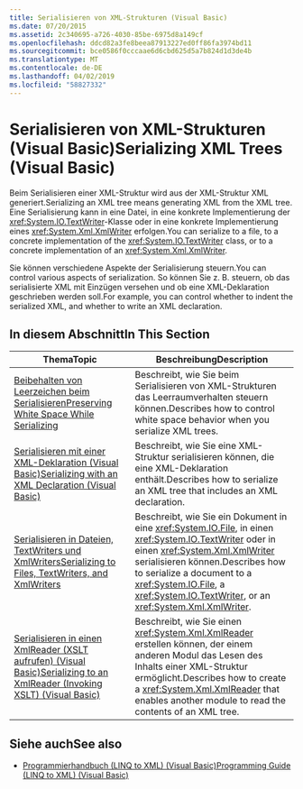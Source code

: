 ```yaml
---
title: Serialisieren von XML-Strukturen (Visual Basic)
ms.date: 07/20/2015
ms.assetid: 2c340695-a726-4030-85be-6975d8a149cf
ms.openlocfilehash: ddcd82a3fe8beea87913227ed0ff86fa3974bd11
ms.sourcegitcommit: bce0586f0cccaae6d6cbd625d5a7b824d1d3de4b
ms.translationtype: MT
ms.contentlocale: de-DE
ms.lasthandoff: 04/02/2019
ms.locfileid: "58827332"
---
```

# <a name="serializing-xml-trees-visual-basic"></a><span data-ttu-id="9c8d8-102">Serialisieren von XML-Strukturen (Visual Basic)</span><span class="sxs-lookup"><span data-stu-id="9c8d8-102">Serializing XML Trees (Visual Basic)</span></span>
<span data-ttu-id="9c8d8-103">Beim Serialisieren einer XML-Struktur wird aus der XML-Struktur XML generiert.</span><span class="sxs-lookup"><span data-stu-id="9c8d8-103">Serializing an XML tree means generating XML from the XML tree.</span></span> <span data-ttu-id="9c8d8-104">Eine Serialisierung kann in eine Datei, in eine konkrete Implementierung der <xref:System.IO.TextWriter>-Klasse oder in eine konkrete Implementierung eines <xref:System.Xml.XmlWriter> erfolgen.</span><span class="sxs-lookup"><span data-stu-id="9c8d8-104">You can serialize to a file, to a concrete implementation of the <xref:System.IO.TextWriter> class, or to a concrete implementation of an <xref:System.Xml.XmlWriter>.</span></span>  
  
 <span data-ttu-id="9c8d8-105">Sie können verschiedene Aspekte der Serialisierung steuern.</span><span class="sxs-lookup"><span data-stu-id="9c8d8-105">You can control various aspects of serialization.</span></span> <span data-ttu-id="9c8d8-106">So können Sie z. B. steuern, ob das serialisierte XML mit Einzügen versehen und ob eine XML-Deklaration geschrieben werden soll.</span><span class="sxs-lookup"><span data-stu-id="9c8d8-106">For example, you can control whether to indent the serialized XML, and whether to write an XML declaration.</span></span>  
  
## <a name="in-this-section"></a><span data-ttu-id="9c8d8-107">In diesem Abschnitt</span><span class="sxs-lookup"><span data-stu-id="9c8d8-107">In This Section</span></span>  
  
|<span data-ttu-id="9c8d8-108">Thema</span><span class="sxs-lookup"><span data-stu-id="9c8d8-108">Topic</span></span>|<span data-ttu-id="9c8d8-109">Beschreibung</span><span class="sxs-lookup"><span data-stu-id="9c8d8-109">Description</span></span>|  
|-----------|-----------------|  
|[<span data-ttu-id="9c8d8-110">Beibehalten von Leerzeichen beim Serialisieren</span><span class="sxs-lookup"><span data-stu-id="9c8d8-110">Preserving White Space While Serializing</span></span>](../../../../visual-basic/programming-guide/concepts/linq/preserving-white-space-while-serializing.md)|<span data-ttu-id="9c8d8-111">Beschreibt, wie Sie beim Serialisieren von XML-Strukturen das Leerraumverhalten steuern können.</span><span class="sxs-lookup"><span data-stu-id="9c8d8-111">Describes how to control white space behavior when you serialize XML trees.</span></span>|  
|[<span data-ttu-id="9c8d8-112">Serialisieren mit einer XML-Deklaration (Visual Basic)</span><span class="sxs-lookup"><span data-stu-id="9c8d8-112">Serializing with an XML Declaration (Visual Basic)</span></span>](../../../../visual-basic/programming-guide/concepts/linq/serializing-with-an-xml-declaration.md)|<span data-ttu-id="9c8d8-113">Beschreibt, wie Sie eine XML-Struktur serialisieren können, die eine XML-Deklaration enthält.</span><span class="sxs-lookup"><span data-stu-id="9c8d8-113">Describes how to serialize an XML tree that includes an XML declaration.</span></span>|  
|[<span data-ttu-id="9c8d8-114">Serialisieren in Dateien, TextWriters und XmlWriters</span><span class="sxs-lookup"><span data-stu-id="9c8d8-114">Serializing to Files, TextWriters, and XmlWriters</span></span>](../../../../visual-basic/programming-guide/concepts/linq/serializing-to-files-textwriters-and-xmlwriters.md)|<span data-ttu-id="9c8d8-115">Beschreibt, wie Sie ein Dokument in eine <xref:System.IO.File>, in einen <xref:System.IO.TextWriter> oder in einen <xref:System.Xml.XmlWriter> serialisieren können.</span><span class="sxs-lookup"><span data-stu-id="9c8d8-115">Describes how to serialize a document to a <xref:System.IO.File>, a <xref:System.IO.TextWriter>, or an <xref:System.Xml.XmlWriter>.</span></span>|  
|[<span data-ttu-id="9c8d8-116">Serialisieren in einen XmlReader (XSLT aufrufen) (Visual Basic)</span><span class="sxs-lookup"><span data-stu-id="9c8d8-116">Serializing to an XmlReader (Invoking XSLT) (Visual Basic)</span></span>](../../../../visual-basic/programming-guide/concepts/linq/serializing-to-an-xmlreader-invoking-xslt.md)|<span data-ttu-id="9c8d8-117">Beschreibt, wie Sie einen <xref:System.Xml.XmlReader> erstellen können, der einem anderen Modul das Lesen des Inhalts einer XML-Struktur ermöglicht.</span><span class="sxs-lookup"><span data-stu-id="9c8d8-117">Describes how to create a <xref:System.Xml.XmlReader> that enables another module to read the contents of an XML tree.</span></span>|  
  
## <a name="see-also"></a><span data-ttu-id="9c8d8-118">Siehe auch</span><span class="sxs-lookup"><span data-stu-id="9c8d8-118">See also</span></span>

- [<span data-ttu-id="9c8d8-119">Programmierhandbuch (LINQ to XML) (Visual Basic)</span><span class="sxs-lookup"><span data-stu-id="9c8d8-119">Programming Guide (LINQ to XML) (Visual Basic)</span></span>](../../../../visual-basic/programming-guide/concepts/linq/programming-guide-linq-to-xml.md)
